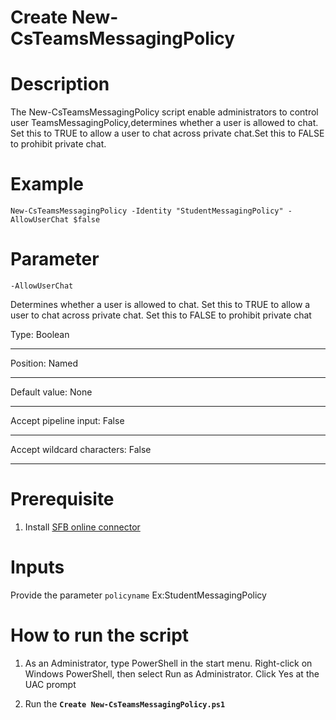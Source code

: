 # Create New-CsTeamsMessagingPolicy

# Description
The New-CsTeamsMessagingPolicy script enable administrators to control user TeamsMessagingPolicy,determines whether a user is allowed to chat. Set this to TRUE to allow a user to chat across private chat.Set this to FALSE to prohibit private chat. 

# Example
    New-CsTeamsMessagingPolicy -Identity "StudentMessagingPolicy" -AllowUserChat $false

# Parameter
`-AllowUserChat`

Determines whether a user is allowed to chat. Set this to TRUE to allow a user to chat across private chat. Set this to FALSE to prohibit private chat

Type:	                               Boolean 
 * * *
Position:	                           Named
- - -
Default value:                         None
- - -
Accept pipeline input:	               False
* * *
Accept wildcard characters:	           False
* * *

# Prerequisite
1)	Install [SFB online connector](https://www.microsoft.com/en-us/download/details.aspx?id=39366)

# Inputs
Provide the parameter
`policyname` Ex:StudentMessagingPolicy

# How to run the script

1. As an Administrator, type PowerShell in the start menu. Right-click on Windows PowerShell, then select Run as Administrator.
Click Yes at the UAC prompt

2)	Run the **`Create New-CsTeamsMessagingPolicy.ps1`**
